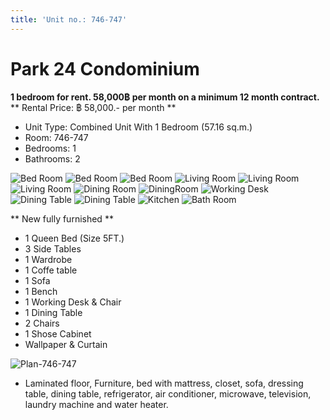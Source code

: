 ```yaml
---
title: 'Unit no.: 746-747'
---
```


# Park 24 Condominium
**1 bedroom for rent. 58,000฿ per month on a minimum 12 month contract.**
** Rental Price: ฿ 58,000.- per month **

* Unit Type: Combined Unit With 1 Bedroom (57.16 sq.m.)
* Room: 746-747
* Bedrooms: 1
* Bathrooms: 2

![Bed Room](/Type3-1.jpg)
![Bed Room](/Type3-2.jpg) 
![Bed Room](/Type3-3.jpg) 
![Living Room](/Type3-4.jpg) 
![Living Room](/Type3-5.jpg) 
![Living Room](/Type3-6.jpg) 
![Dining Room](/Type3-7.jpg) 
![DiningRoom](/Type3-8.jpg) 
![Working Desk](/Type3-9.jpg) 
![Dining Table](/Type3-10.jpg) 
![Dining Table](/Type3-11.jpg) 
![Kitchen](/Type3-12.jpg)
![Bath Room](/Type3-13.jpg)

** New fully furnished ** 
* 1 Queen Bed (Size 5FT.)
* 3 Side Tables
* 1 Wardrobe
* 1 Coffe table
* 1 Sofa
* 1 Bench
* 1 Working Desk & Chair
* 1 Dining Table
* 2 Chairs
* 1 Shose Cabinet
* Wallpaper & Curtain

![Plan-746-747](/744-749.jpg)

* Laminated floor, Furniture, bed with mattress, closet, sofa, dressing table, dining table, refrigerator, air conditioner, microwave, television, laundry machine and water heater.